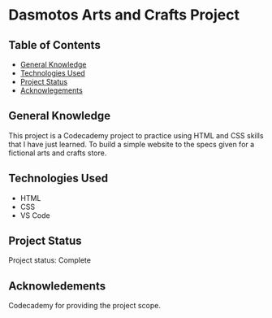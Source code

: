 # Dasmotos Arts and Crafts Project 

## Table of Contents
+ [General Knowledge](general-knowledge)
+ [Technologies Used](technologies-used)
+ [Project Status](project-status)
+ [Acknowlegements](acknowledgements)

## General Knowledge
This project is a Codecademy project to practice using HTML and CSS skills that I have just learned. To build a simple website to the specs given for a fictional arts and crafts store.

## Technologies Used
+ HTML
+ CSS
+ VS Code

## Project Status
Project status: Complete

## Acknowledements
Codecademy for providing the project scope.
